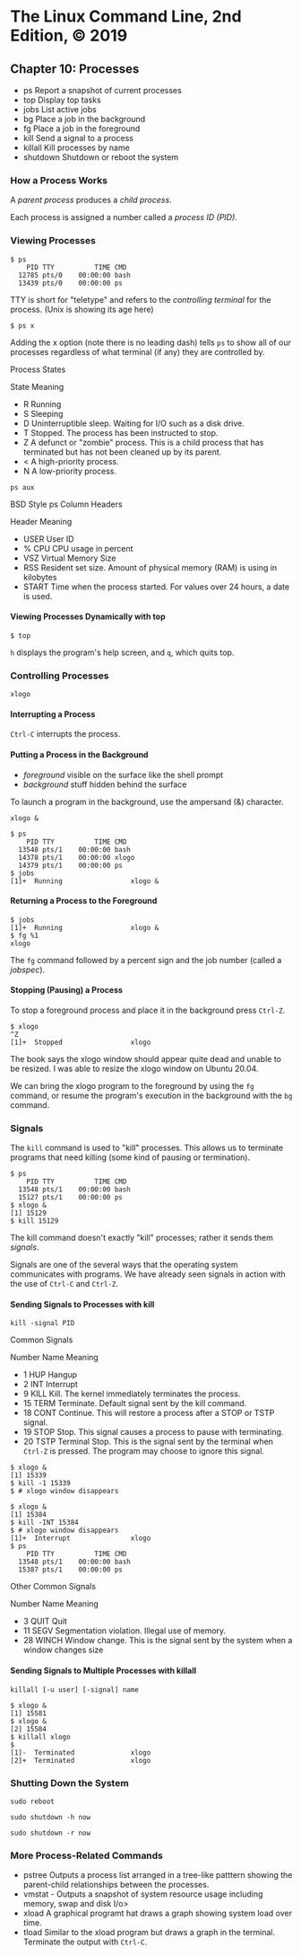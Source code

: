 # The Linux Command Line, 2nd Edition, © 2019

## Chapter 10: Processes

* ps Report a snapshot of current processes
* top Display top tasks
* jobs List active jobs
* bg Place a job in the background
* fg Place a job in the foreground
* kill Send a signal to a process
* killall Kill processes by name
* shutdown Shutdown or reboot the system

### How a Process Works

A _parent process_ produces a _child process_.

Each process is assigned a number called a _process ID (PID)_.

### Viewing Processes

```
$ ps 
    PID TTY          TIME CMD
  12785 pts/0    00:00:00 bash
  13439 pts/0    00:00:00 ps
```

TTY is short for "teletype" and refers to the _controlling terminal_ for the process.
(Unix is showing its age here)

`$ ps x`

Adding the x option (note there is no leading dash) tells `ps` to show all of our processes regardless of what terminal (if any) they are controlled by.

Process States

State Meaning
* R Running
* S Sleeping
* D Uninterruptible sleep. Waiting for I/O such as a disk drive.
* T Stopped. The process has been instructed to stop.
* Z A defunct or "zombie" process. This is a child process that has terminated but has not been cleaned up by its parent.
* \< A high-priority process.
* N A low-priority process.

`ps aux`

BSD Style ps Column Headers

Header Meaning
* USER User ID
* \% CPU CPU usage in percent
* VSZ Virtual Memory Size
* RSS Resident set size. Amount of physical memory (RAM) is using in kilobytes
* START Time when the process started. For values over 24 hours, a date is used.

#### Viewing Processes Dynamically with top

`$ top`

`h` displays the program's help screen, and `q`, which quits top.

### Controlling Processes

`xlogo `

#### Interrupting a Process

`Ctrl-C` interrupts the process.

#### Putting a Process in the Background

* _foreground_ visible on the surface like the shell prompt
* _background_ stuff hidden behind the surface

To launch a program in the background, use the ampersand (&) character.

`xlogo &`

```
$ ps
    PID TTY          TIME CMD
  13548 pts/1    00:00:00 bash
  14378 pts/1    00:00:00 xlogo
  14379 pts/1    00:00:00 ps
$ jobs
[1]+  Running                 xlogo &
```

#### Returning a Process to the Foreground

```
$ jobs
[1]+  Running                 xlogo &
$ fg %1
xlogo
```

The `fg` command followed by a percent sign and the job number (called a _jobspec_).

#### Stopping (Pausing) a Process

To stop a foreground process and place it in the background press `Ctrl-Z`. 

```
$ xlogo
^Z
[1]+  Stopped                 xlogo
```

The book says the xlogo window should appear quite dead and unable to be resized.
I was able to resize the xlogo window on Ubuntu 20.04.

We can bring the xlogo program to the foreground by using the `fg` command, or
resume the program's execution in the background with the `bg` command.

### Signals

The `kill`  command is used to "kill" processes.
This allows us to terminate programs that need killing (some kind of pausing or termination).

```
$ ps
    PID TTY          TIME CMD
  13548 pts/1    00:00:00 bash
  15127 pts/1    00:00:00 ps
$ xlogo &
[1] 15129
$ kill 15129
```

The kill command doesn't exactly "kill" processes; rather it sends them _signals_.

Signals are one of the several ways that the operating system communicates with programs.
We have already seen signals in action with the use of `Ctrl-C` and `Ctrl-Z`.

#### Sending Signals to Processes with kill

`kill -signal PID`

Common Signals

Number Name Meaning
* 1 HUP Hangup
* 2 INT Interrupt
* 9 KILL Kill. The kernel immediately terminates the process.
* 15 TERM Terminate. Default signal sent by the kill command.
* 18 CONT Continue. This will restore a process after a STOP or TSTP signal.
* 19 STOP Stop. This signal causes a process to pause with terminating.
* 20 TSTP Terminal Stop. This is the signal sent by the terminal when `Ctrl-Z` is pressed. The program may choose to ignore this signal.

```
$ xlogo &
[1] 15339
$ kill -1 15339
$ # xlogo window disappears
```

```
$ xlogo &
[1] 15384
$ kill -INT 15384
$ # xlogo window disappears
[1]+  Interrupt               xlogo
$ ps
    PID TTY          TIME CMD
  13548 pts/1    00:00:00 bash
  15387 pts/1    00:00:00 ps
```

Other Common Signals

Number Name Meaning
* 3 QUIT Quit
* 11 SEGV Segmentation violation. Illegal use of memory.
* 28 WINCH Window change. This is the signal sent by the system when a window changes size

#### Sending Signals to Multiple Processes with killall

`killall [-u user] [-signal] name`

```
$ xlogo &
[1] 15581
$ xlogo &
[2] 15584
$ killall xlogo
$ 
[1]-  Terminated              xlogo
[2]+  Terminated              xlogo
```

### Shutting Down the System

`sudo reboot`

`sudo shutdown -h now`

`sudo shutdown -r now`

### More Process-Related Commands

* pstree Outputs a process list arranged in a tree-like patttern showing the parent-child relationships between the processes.
* vmstat - Outputs a snapshot of system resource usage including memory, swap and disk I/o>
* xload A graphical programt hat draws a graph showing system load over time.
* tload Similar to the xload program but draws a graph in the terminal. Terminate the output with `Ctrl-C`.